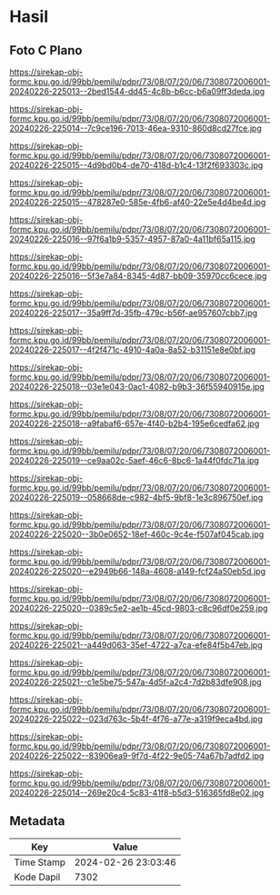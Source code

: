 # Hasil

## Foto C Plano

https://sirekap-obj-formc.kpu.go.id/99bb/pemilu/pdpr/73/08/07/20/06/7308072006001-20240226-225013--2bed1544-dd45-4c8b-b6cc-b6a09ff3deda.jpg

https://sirekap-obj-formc.kpu.go.id/99bb/pemilu/pdpr/73/08/07/20/06/7308072006001-20240226-225014--7c9ce196-7013-46ea-9310-860d8cd27fce.jpg

https://sirekap-obj-formc.kpu.go.id/99bb/pemilu/pdpr/73/08/07/20/06/7308072006001-20240226-225015--4d9bd0b4-de70-418d-b1c4-13f2f693303c.jpg

https://sirekap-obj-formc.kpu.go.id/99bb/pemilu/pdpr/73/08/07/20/06/7308072006001-20240226-225015--478287e0-585e-4fb6-af40-22e5e4d4be4d.jpg

https://sirekap-obj-formc.kpu.go.id/99bb/pemilu/pdpr/73/08/07/20/06/7308072006001-20240226-225016--97f6a1b9-5357-4957-87a0-4a11bf65a115.jpg

https://sirekap-obj-formc.kpu.go.id/99bb/pemilu/pdpr/73/08/07/20/06/7308072006001-20240226-225016--5f3e7a84-8345-4d87-bb09-35970cc6cece.jpg

https://sirekap-obj-formc.kpu.go.id/99bb/pemilu/pdpr/73/08/07/20/06/7308072006001-20240226-225017--35a9ff7d-35fb-479c-b56f-ae957607cbb7.jpg

https://sirekap-obj-formc.kpu.go.id/99bb/pemilu/pdpr/73/08/07/20/06/7308072006001-20240226-225017--4f2f471c-4910-4a0a-8a52-b31151e8e0bf.jpg

https://sirekap-obj-formc.kpu.go.id/99bb/pemilu/pdpr/73/08/07/20/06/7308072006001-20240226-225018--03e1e043-0ac1-4082-b9b3-36f55940915e.jpg

https://sirekap-obj-formc.kpu.go.id/99bb/pemilu/pdpr/73/08/07/20/06/7308072006001-20240226-225018--a9fabaf6-657e-4f40-b2b4-195e6cedfa62.jpg

https://sirekap-obj-formc.kpu.go.id/99bb/pemilu/pdpr/73/08/07/20/06/7308072006001-20240226-225019--ce9aa02c-5aef-46c6-8bc6-1a44f0fdc71a.jpg

https://sirekap-obj-formc.kpu.go.id/99bb/pemilu/pdpr/73/08/07/20/06/7308072006001-20240226-225019--058668de-c982-4bf5-9bf8-1e3c896750ef.jpg

https://sirekap-obj-formc.kpu.go.id/99bb/pemilu/pdpr/73/08/07/20/06/7308072006001-20240226-225020--3b0e0652-18ef-460c-9c4e-f507af045cab.jpg

https://sirekap-obj-formc.kpu.go.id/99bb/pemilu/pdpr/73/08/07/20/06/7308072006001-20240226-225020--e2949b66-148a-4608-a149-fcf24a50eb5d.jpg

https://sirekap-obj-formc.kpu.go.id/99bb/pemilu/pdpr/73/08/07/20/06/7308072006001-20240226-225020--0389c5e2-ae1b-45cd-9803-c8c96df0e259.jpg

https://sirekap-obj-formc.kpu.go.id/99bb/pemilu/pdpr/73/08/07/20/06/7308072006001-20240226-225021--a449d063-35ef-4722-a7ca-efe84f5b47eb.jpg

https://sirekap-obj-formc.kpu.go.id/99bb/pemilu/pdpr/73/08/07/20/06/7308072006001-20240226-225021--c1e5be75-547a-4d5f-a2c4-7d2b83dfe908.jpg

https://sirekap-obj-formc.kpu.go.id/99bb/pemilu/pdpr/73/08/07/20/06/7308072006001-20240226-225022--023d763c-5b4f-4f76-a77e-a319f9eca4bd.jpg

https://sirekap-obj-formc.kpu.go.id/99bb/pemilu/pdpr/73/08/07/20/06/7308072006001-20240226-225022--83906ea9-9f7d-4f22-9e05-74a67b7adfd2.jpg

https://sirekap-obj-formc.kpu.go.id/99bb/pemilu/pdpr/73/08/07/20/06/7308072006001-20240226-225014--269e20c4-5c83-41f8-b5d3-516365fd8e02.jpg


## Metadata

| Key        | Value               |
| ---------- | ------------------- |
| Time Stamp | 2024-02-26 23:03:46 |
| Kode Dapil | 7302                |



